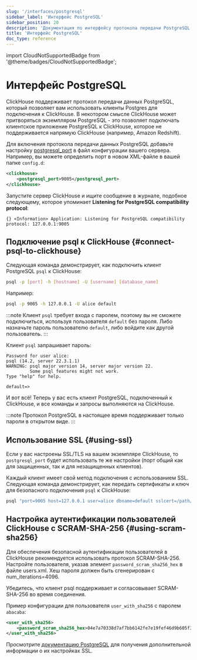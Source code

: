 ```yaml
---
slug: '/interfaces/postgresql'
sidebar_label: 'Интерфейс PostgreSQL'
sidebar_position: 20
description: 'Документация по интерфейсу протокола передачи PostgreSQL в ClickHouse'
title: 'Интерфейс PostgreSQL'
doc_type: reference
---
```

import CloudNotSupportedBadge from '@theme/badges/CloudNotSupportedBadge';


# Интерфейс PostgreSQL

<CloudNotSupportedBadge/>

ClickHouse поддерживает протокол передачи данных PostgreSQL, который позволяет вам использовать клиенты Postgres для подключения к ClickHouse. В некотором смысле ClickHouse может притворяться экземпляром PostgreSQL - это позволяет подключать клиентское приложение PostgreSQL к ClickHouse, которое не поддерживается напрямую ClickHouse (например, Amazon Redshift).

Для включения протокола передачи данных PostgreSQL добавьте настройку [postgresql_port](../operations/server-configuration-parameters/settings.md#postgresql_port) в файл конфигурации вашего сервера. Например, вы можете определить порт в новом XML-файле в вашей папке `config.d`:

```xml
<clickhouse>
    <postgresql_port>9005</postgresql_port>
</clickhouse>
```

Запустите сервер ClickHouse и ищите сообщение в журнале, подобное следующему, которое упоминает **Listening for PostgreSQL compatibility protocol**:

```response
{} <Information> Application: Listening for PostgreSQL compatibility protocol: 127.0.0.1:9005
```

## Подключение psql к ClickHouse {#connect-psql-to-clickhouse}

Следующая команда демонстрирует, как подключить клиент PostgreSQL `psql` к ClickHouse:

```bash
psql -p [port] -h [hostname] -U [username] [database_name]
```

Например:

```bash
psql -p 9005 -h 127.0.0.1 -U alice default
```

:::note
Клиент `psql` требует входа с паролем, поэтому вы не сможете подключиться, используя пользователя `default` без пароля. Либо назначьте пароль пользователю `default`, либо войдите как другой пользователь.
:::

Клиент `psql` запрашивает пароль:

```response
Password for user alice:
psql (14.2, server 22.3.1.1)
WARNING: psql major version 14, server major version 22.
         Some psql features might not work.
Type "help" for help.

default=>
```

И вот всё! Теперь у вас есть клиент PostgreSQL, подключенный к ClickHouse, и все команды и запросы выполняются на ClickHouse.

:::note
Протокол PostgreSQL в настоящее время поддерживает только пароли в открытом виде.
:::

## Использование SSL {#using-ssl}

Если у вас настроены SSL/TLS на вашем экземпляре ClickHouse, то `postgresql_port` будет использовать те же настройки (порт общий как для защищенных, так и для незащищенных клиентов).

Каждый клиент имеет свой метод подключения с использованием SSL. Следующая команда демонстрирует, как передать сертификаты и ключ для безопасного подключения `psql` к ClickHouse:

```bash
psql "port=9005 host=127.0.0.1 user=alice dbname=default sslcert=/path/to/certificate.pem sslkey=/path/to/key.pem sslrootcert=/path/to/rootcert.pem sslmode=verify-ca"
```

## Настройка аутентификации пользователей ClickHouse с SCRAM-SHA-256 {#using-scram-sha256}

Для обеспечения безопасной аутентификации пользователей в ClickHouse рекомендуется использовать протокол SCRAM-SHA-256. Настройте пользователя, указав элемент `password_scram_sha256_hex` в файле users.xml. Хеш пароля должен быть сгенерирован с num_iterations=4096.

Убедитесь, что клиент psql поддерживает и согласовывает SCRAM-SHA-256 во время соединения.

Пример конфигурации для пользователя `user_with_sha256` с паролем `abacaba`:

```xml
<user_with_sha256>
    <password_scram_sha256_hex>04e7a70338d7af7bb6142fe7e19fef46d9b605f3e78b932a60e8200ef9154976</password_scram_sha256_hex>
</user_with_sha256>
```

Просмотрите [документацию PostgreSQL](https://jdbc.postgresql.org/documentation/head/ssl-client.html) для получения дополнительной информации о их настройках SSL.